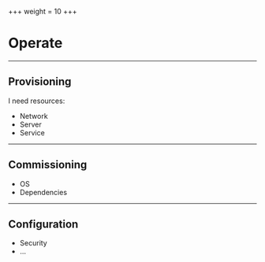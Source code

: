 +++
weight = 10
+++

# Operate

---

## Provisioning

I need resources:

- Network
- Server
- Service

---

## Commissioning

- OS
- Dependencies

---

## Configuration

- Security
- …
